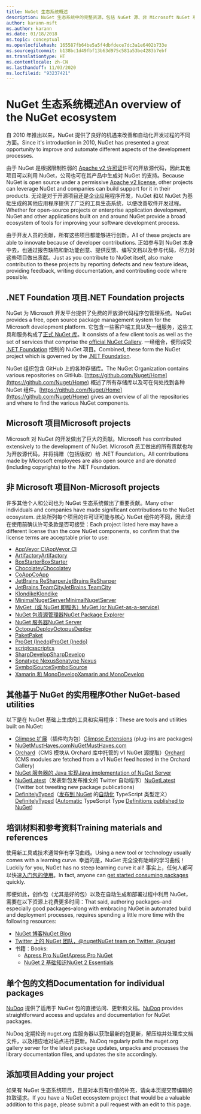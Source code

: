 ```yaml
---
title: NuGet 生态系统概述
description: NuGet 生态系统中的完整资源，包括 NuGet 源、非 Microsoft NuGet 项目、实用程序和培训材料。
author: karann-msft
ms.author: karann
ms.date: 01/18/2018
ms.topic: conceptual
ms.openlocfilehash: 165587fb64be5a5f4dbfdece7dc3a1e6402b733e
ms.sourcegitcommit: b138bc1d49fbf13b63d975c581a53be4283b7ebf
ms.translationtype: HT
ms.contentlocale: zh-CN
ms.lasthandoff: 11/03/2020
ms.locfileid: "93237421"
---
```

# <a name="an-overview-of-the-nuget-ecosystem"></a><span data-ttu-id="25940-103">NuGet 生态系统概述</span><span class="sxs-lookup"><span data-stu-id="25940-103">An overview of the NuGet ecosystem</span></span>

<span data-ttu-id="25940-104">自 2010 年推出以来，NuGet 提供了良好的机遇来改善和自动化开发过程的不同方面。</span><span class="sxs-lookup"><span data-stu-id="25940-104">Since it's introduction in 2010, NuGet has presented a great opportunity to improve and automate different aspects of the development processes.</span></span>

<span data-ttu-id="25940-105">由于 NuGet 是根据限制性弱的 [Apache v2 许可证](http://choosealicense.com/licenses/apache/)许可的开放源代码，因此其他项目可以利用 NuGet，公司也可在其产品中生成对 NuGet 的支持。</span><span class="sxs-lookup"><span data-stu-id="25940-105">Because NuGet is open source under a permissive [Apache v2 license](http://choosealicense.com/licenses/apache/), other projects can leverage NuGet and companies can build support for it in their products.</span></span> <span data-ttu-id="25940-106">无论是对于开源项目还是企业应用程序开发，NuGet 和以 NuGet 为基础生成的其他应用程序提供了广泛的工具生态系统，以便改善软件开发过程。</span><span class="sxs-lookup"><span data-stu-id="25940-106">Whether for open-source projects or enterprise application development, NuGet and other applications built on and around NuGet provide a broad ecosystem of tools for improving your software development process.</span></span>

<span data-ttu-id="25940-107">由于开发人员的贡献，所有这些项目都能够进行创新。</span><span class="sxs-lookup"><span data-stu-id="25940-107">All of these projects are able to innovate because of developer contributions.</span></span> <span data-ttu-id="25940-108">正如参与到 NuGet 本身中去，也通过报告缺陷和新功能创意、提供反馈、编写文档以及参与代码，尽力对这些项目做出贡献。</span><span class="sxs-lookup"><span data-stu-id="25940-108">Just as you contribute to NuGet itself, also make contribution to these projects by reporting defects and new feature ideas, providing feedback, writing documentation, and contributing code where possible.</span></span>

## <a name="net-foundation-projects"></a><span data-ttu-id="25940-109">.NET Foundation 项目</span><span class="sxs-lookup"><span data-stu-id="25940-109">.NET Foundation projects</span></span>

<span data-ttu-id="25940-110">NuGet 为 Microsoft 开发平台提供了免费的开放源代码程序包管理系统。</span><span class="sxs-lookup"><span data-stu-id="25940-110">NuGet provides a free, open source package management system for the Microsoft development platform.</span></span> <span data-ttu-id="25940-111">它包含一些客户端工具以及一组服务，这些工具和服务构成了[正式 NuGet 库](http://www.nuget.org)。</span><span class="sxs-lookup"><span data-stu-id="25940-111">It consists of a few client tools as well as the set of services that comprise the [official NuGet Gallery](http://www.nuget.org).</span></span> <span data-ttu-id="25940-112">一经组合，便形成受 [.NET Foundation](http://www.dotnetfoundation.org/) 控制的 NuGet 项目。</span><span class="sxs-lookup"><span data-stu-id="25940-112">Combined, these form the NuGet project which is governed by the [.NET Foundation](http://www.dotnetfoundation.org/).</span></span>

<span data-ttu-id="25940-113">NuGet 组织包含 GitHub 上的各种存储库。</span><span class="sxs-lookup"><span data-stu-id="25940-113">The NuGet Organization contains various repositories on GitHub.</span></span> <span data-ttu-id="25940-114">[https://github.com/Nuget/Home](https://github.com/Nuget/Home) 概述了所有存储库以及可在何处找到各种 NuGet 组件。</span><span class="sxs-lookup"><span data-stu-id="25940-114">[https://github.com/Nuget/Home](https://github.com/Nuget/Home) gives an overview of all the repositories and where to find the various NuGet components.</span></span>

## <a name="microsoft-projects"></a><span data-ttu-id="25940-115">Microsoft 项目</span><span class="sxs-lookup"><span data-stu-id="25940-115">Microsoft projects</span></span>

<span data-ttu-id="25940-116">Microsoft 对 NuGet 的开发做出了巨大的贡献。</span><span class="sxs-lookup"><span data-stu-id="25940-116">Microsoft has contributed extensively to the development of NuGet.</span></span> <span data-ttu-id="25940-117">Microsoft 员工做出的所有贡献也均为开放源代码，并将捐赠（包括版权）给 .NET Foundation。</span><span class="sxs-lookup"><span data-stu-id="25940-117">All contributions made by Microsoft employees are also open source and are donated (including copyrights) to the .NET Foundation.</span></span>

## <a name="non-microsoft-projects"></a><span data-ttu-id="25940-118">非 Microsoft 项目</span><span class="sxs-lookup"><span data-stu-id="25940-118">Non-Microsoft projects</span></span>

<span data-ttu-id="25940-119">许多其他个人和公司也为 NuGet 生态系统做出了重要贡献。</span><span class="sxs-lookup"><span data-stu-id="25940-119">Many other individuals and companies have made significant contributions to the NuGet ecosystem.</span></span> <span data-ttu-id="25940-120">此处所列每个项目的许可证可能与核心 NuGet 组件的不同，因此请在使用前确认许可条款是否可接受：</span><span class="sxs-lookup"><span data-stu-id="25940-120">Each project listed here may have a different license than the core NuGet components, so confirm that the license terms are acceptable prior to use:</span></span>

- [<span data-ttu-id="25940-121">AppVeyor CI</span><span class="sxs-lookup"><span data-stu-id="25940-121">AppVeyor CI</span></span>](https://www.appveyor.com/)
- [<span data-ttu-id="25940-122">Artifactory</span><span class="sxs-lookup"><span data-stu-id="25940-122">Artifactory</span></span>](https://www.jfrog.com/artifactory/)
- [<span data-ttu-id="25940-123">BoxStarter</span><span class="sxs-lookup"><span data-stu-id="25940-123">BoxStarter</span></span>](http://boxstarter.org/)
- [<span data-ttu-id="25940-124">Chocolatey</span><span class="sxs-lookup"><span data-stu-id="25940-124">Chocolatey</span></span>](https://chocolatey.org/)
- [<span data-ttu-id="25940-125">CoApp</span><span class="sxs-lookup"><span data-stu-id="25940-125">CoApp</span></span>](http://coapp.org/)
- [<span data-ttu-id="25940-126">JetBrains ReSharper</span><span class="sxs-lookup"><span data-stu-id="25940-126">JetBrains ReSharper</span></span>](https://resharper-plugins.jetbrains.com/)
- [<span data-ttu-id="25940-127">JetBrains TeamCity</span><span class="sxs-lookup"><span data-stu-id="25940-127">JetBrains TeamCity</span></span>](https://www.jetbrains.com/teamcity/)
- [<span data-ttu-id="25940-128">Klondike</span><span class="sxs-lookup"><span data-stu-id="25940-128">Klondike</span></span>](https://github.com/themotleyfool/Klondike)
- [<span data-ttu-id="25940-129">MinimalNugetServer</span><span class="sxs-lookup"><span data-stu-id="25940-129">MinimalNugetServer</span></span>](https://github.com/TanukiSharp/MinimalNugetServer)
- [<span data-ttu-id="25940-130">MyGet（或 NuGet 即服务）</span><span class="sxs-lookup"><span data-stu-id="25940-130">MyGet (or NuGet-as-a-service)</span></span>](http://www.myget.org/)
- [<span data-ttu-id="25940-131">NuGet 包资源管理器</span><span class="sxs-lookup"><span data-stu-id="25940-131">NuGet Package Explorer</span></span>](https://github.com/NuGetPackageExplorer/NuGetPackageExplorer)
- [<span data-ttu-id="25940-132">NuGet 服务器</span><span class="sxs-lookup"><span data-stu-id="25940-132">NuGet Server</span></span>](http://nugetserver.net/)
- [<span data-ttu-id="25940-133">OctopusDeploy</span><span class="sxs-lookup"><span data-stu-id="25940-133">OctopusDeploy</span></span>](https://octopus.com/)
- [<span data-ttu-id="25940-134">Paket</span><span class="sxs-lookup"><span data-stu-id="25940-134">Paket</span></span>](https://fsprojects.github.io/Paket/)
- [<span data-ttu-id="25940-135">ProGet (Inedo)</span><span class="sxs-lookup"><span data-stu-id="25940-135">ProGet (Inedo)</span></span>](http://inedo.com/proget)
- [<span data-ttu-id="25940-136">scriptcs</span><span class="sxs-lookup"><span data-stu-id="25940-136">scriptcs</span></span>](http://scriptcs.net/)
- [<span data-ttu-id="25940-137">SharpDevelop</span><span class="sxs-lookup"><span data-stu-id="25940-137">SharpDevelop</span></span>](http://community.sharpdevelop.net/blogs/mattward/archive/2011/01/23/NuGetSupportInSharpDevelop.aspx)
- [<span data-ttu-id="25940-138">Sonatype Nexus</span><span class="sxs-lookup"><span data-stu-id="25940-138">Sonatype Nexus</span></span>](http://www.sonatype.com/nexus-repository-sonatype)
- [<span data-ttu-id="25940-139">SymbolSource</span><span class="sxs-lookup"><span data-stu-id="25940-139">SymbolSource</span></span>](http://www.symbolsource.org/Public)
- [<span data-ttu-id="25940-140">Xamarin 和 MonoDevelop</span><span class="sxs-lookup"><span data-stu-id="25940-140">Xamarin and MonoDevelop</span></span>](https://github.com/mrward/monodevelop-nuget-addin)

## <a name="other-nuget-based-utilities"></a><span data-ttu-id="25940-141">其他基于 NuGet 的实用程序</span><span class="sxs-lookup"><span data-stu-id="25940-141">Other NuGet-based utilities</span></span>

<span data-ttu-id="25940-142">以下是在 NuGet 基础上生成的工具和实用程序：</span><span class="sxs-lookup"><span data-stu-id="25940-142">These are tools and utilities built on NuGet:</span></span>

- <span data-ttu-id="25940-143">[Glimpse 扩展](http://getglimpse.com/Packages)（插件均为包）</span><span class="sxs-lookup"><span data-stu-id="25940-143">[Glimpse Extensions](http://getglimpse.com/Packages) (plug-ins are packages)</span></span>
- [<span data-ttu-id="25940-144">NuGetMustHaves.com</span><span class="sxs-lookup"><span data-stu-id="25940-144">NuGetMustHaves.com</span></span>](http://nugetmusthaves.com/)
- <span data-ttu-id="25940-145">[Orchard](http://www.orchardproject.net/)（CMS 模块从 Orchard 库中托管的 v1 NuGet 源提取）</span><span class="sxs-lookup"><span data-stu-id="25940-145">[Orchard](http://www.orchardproject.net/) (CMS modules are fetched from a v1 NuGet feed hosted in the Orchard Gallery)</span></span>
- [<span data-ttu-id="25940-146">NuGet 服务器的 Java 实现</span><span class="sxs-lookup"><span data-stu-id="25940-146">Java implementation of NuGet Server</span></span>](http://jonnyzzz.com/blog/2012/03/07/nuget-server-in-pure-java/)
- <span data-ttu-id="25940-147">[NuGetLatest](https://twitter.com/NuGetLatest)（发表新包发布推文的 Twitter 自动程序）</span><span class="sxs-lookup"><span data-stu-id="25940-147">[NuGetLatest](https://twitter.com/NuGetLatest) (Twitter bot tweeting new package publications)</span></span>
- <span data-ttu-id="25940-148">[DefinitelyTyped](http://definitelytyped.org/)（[发布到 NuGet](http://www.nuget.org/packages?q=DefinitelyTyped) 的[自动化](https://github.com/DefinitelyTyped/NugetAutomation/) TypeScript 类型定义）</span><span class="sxs-lookup"><span data-stu-id="25940-148">[DefinitelyTyped](http://definitelytyped.org/) ([Automatic](https://github.com/DefinitelyTyped/NugetAutomation/) TypeScript Type [Definitions published to NuGet](http://www.nuget.org/packages?q=DefinitelyTyped))</span></span>

## <a name="training-materials-and-references"></a><span data-ttu-id="25940-149">培训材料和参考资料</span><span class="sxs-lookup"><span data-stu-id="25940-149">Training materials and references</span></span>

<span data-ttu-id="25940-150">使用新工具或技术通常伴有学习曲线。</span><span class="sxs-lookup"><span data-stu-id="25940-150">Using a new tool or technology usually comes with a learning curve.</span></span> <span data-ttu-id="25940-151">幸运的是，NuGet 完全没有陡峭的学习曲线！</span><span class="sxs-lookup"><span data-stu-id="25940-151">Luckily for you, NuGet has no steep learning curve it all!</span></span> <span data-ttu-id="25940-152">事实上，任何人都可以快速[入门包的使用](../quickstart/install-and-use-a-package-in-visual-studio.md)。</span><span class="sxs-lookup"><span data-stu-id="25940-152">In fact, anyone can [get started consuming packages](../quickstart/install-and-use-a-package-in-visual-studio.md) quickly.</span></span>

<span data-ttu-id="25940-153">即便如此，创作包（尤其是好的包）以及在自动生成和部署过程中利用 NuGet，需要在以下资源上花费更多时间：</span><span class="sxs-lookup"><span data-stu-id="25940-153">That said, authoring packages–and especially good packages–along with  embracing NuGet in automated build and deployment processes, requires spending a little more time with the following resources:</span></span>

- [<span data-ttu-id="25940-154">NuGet 博客</span><span class="sxs-lookup"><span data-stu-id="25940-154">NuGet Blog</span></span>](http://blog.nuget.org/)
- [<span data-ttu-id="25940-155">Twitter 上的 NuGet 团队，@nuget</span><span class="sxs-lookup"><span data-stu-id="25940-155">NuGet team on Twitter, @nuget</span></span>](http://twitter.com/nuget)
- <span data-ttu-id="25940-156">书籍：</span><span class="sxs-lookup"><span data-stu-id="25940-156">Books:</span></span>
  - [<span data-ttu-id="25940-157">Apress Pro NuGet</span><span class="sxs-lookup"><span data-stu-id="25940-157">Apress Pro NuGet</span></span>](http://bit.ly/ProNuGet)
  - [<span data-ttu-id="25940-158">NuGet 2 基础知识</span><span class="sxs-lookup"><span data-stu-id="25940-158">NuGet 2 Essentials</span></span>](http://www.amazon.com/NuGet-2-Essentials-Damir-Arh-ebook/dp/B00GTQD5M4)

## <a name="documentation-for-individual-packages"></a><span data-ttu-id="25940-159">单个包的文档</span><span class="sxs-lookup"><span data-stu-id="25940-159">Documentation for individual packages</span></span>

<span data-ttu-id="25940-160">[NuDoq](http://nudoq.org) 提供了适用于 NuGet 包的直接访问、更新和文档。</span><span class="sxs-lookup"><span data-stu-id="25940-160">[NuDoq](http://nudoq.org) provides straightforward access and updates and documentation for NuGet packages.</span></span>

<span data-ttu-id="25940-161">NuDoq 定期轮询 nuget.org 库服务器以获取最新的包更新，解压缩并处理库文档文件，以及相应地对站点进行更新。</span><span class="sxs-lookup"><span data-stu-id="25940-161">NuDoq regularly polls the nuget.org gallery server for the latest package updates, unpacks and processes the library documentation files, and updates the site accordingly.</span></span>

## <a name="adding-your-project"></a><span data-ttu-id="25940-162">添加项目</span><span class="sxs-lookup"><span data-stu-id="25940-162">Adding your project</span></span>

<span data-ttu-id="25940-163">如果有 NuGet 生态系统项目，且是对本页有价值的补充，请向本页提交带编辑的拉取请求。</span><span class="sxs-lookup"><span data-stu-id="25940-163">If you have a NuGet ecosystem project that would be a valuable addition to this page, please  submit a pull request with an edit to this page.</span></span>